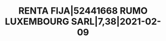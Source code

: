 ---
layout: asset
title: RENTA FIJA|52441668 RUMO LUXEMBOURG SARL|7,38|2021-02-09
isin: USL79090AA13
---
